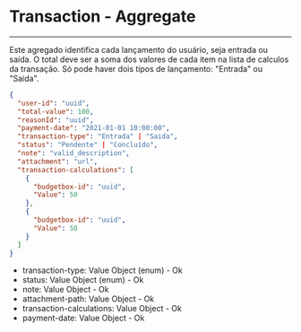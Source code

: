 # Transaction - Aggregate

---

Este agregado identifica cada lançamento do usuário, seja entrada ou saída.
O total deve ser a soma dos valores de cada item na lista de calculos da transação.
Só pode haver dois tipos de lançamento: "Entrada" ou "Saida".

```json
{
  "user-id": "uuid",
  "total-value": 100,
  "reasonId": "uuid",
  "payment-date": "2021-01-01 10:00:00",
  "transaction-type": "Entrada" | "Saida",
  "status": "Pendente" | "Concluído",
  "note": "valid_description",
  "attachment": "url",
  "transaction-calculations": [
    {
      "budgetbox-id": "uuid",
      "Value": 50
    },
    {
      "budgetbox-id": "uuid",
      "Value": 50
    }
  ]
}
```

- transaction-type: Value Object (enum) - Ok
- status: Value Object (enum) - Ok
- note: Value Object - Ok
- attachment-path: Value Object - Ok
- transaction-calculations: Value Object - Ok
- payment-date: Value Object - Ok
